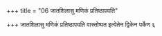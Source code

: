 +++
title = "06 जातशिलासु मणिकं प्रतिष्ठापयति"

+++
जातशिलासु मणिकं प्रतिष्ठापयति वास्तोष्पत इत्येतेन द्विकेन पर्केण ६